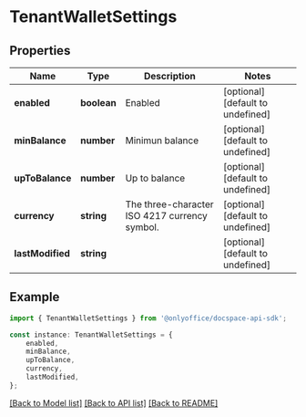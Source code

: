 # TenantWalletSettings


## Properties

Name | Type | Description | Notes
------------ | ------------- | ------------- | -------------
**enabled** | **boolean** | Enabled | [optional] [default to undefined]
**minBalance** | **number** | Minimun balance | [optional] [default to undefined]
**upToBalance** | **number** | Up to balance | [optional] [default to undefined]
**currency** | **string** | The three-character ISO 4217 currency symbol. | [optional] [default to undefined]
**lastModified** | **string** |  | [optional] [default to undefined]

## Example

```typescript
import { TenantWalletSettings } from '@onlyoffice/docspace-api-sdk';

const instance: TenantWalletSettings = {
    enabled,
    minBalance,
    upToBalance,
    currency,
    lastModified,
};
```

[[Back to Model list]](../README.md#documentation-for-models) [[Back to API list]](../README.md#documentation-for-api-endpoints) [[Back to README]](../README.md)
